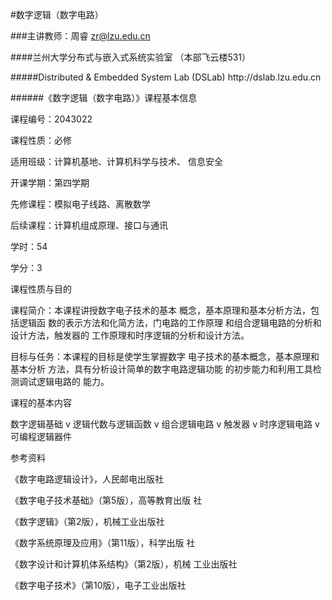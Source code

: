 #数字逻辑（数字电路）

###主讲教师：周睿 zr@lzu.edu.cn

####兰州大学分布式与嵌入式系统实验室 （本部飞云楼531）

#####Distributed & Embedded System Lab \(DSLab\) http:\/\/dslab.lzu.edu.cn

######《数字逻辑（数字电路）》课程基本信息 

课程编号：2043022

课程性质：必修

适用班级：计算机基地、计算机科学与技术、 信息安全

开课学期：第四学期

先修课程：模拟电子线路、离散数学

后续课程：计算机组成原理、接口与通讯

学时：54

学分：3

课程性质与目的

课程简介：本课程讲授数字电子技术的基本 概念，基本原理和基本分析方法，包括逻辑函 数的表示方法和化简方法，门电路的工作原理 和组合逻辑电路的分析和设计方法，触发器的 工作原理和时序逻辑的分析和设计方法。

目标与任务：本课程的目标是使学生掌握数字 电子技术的基本概念，基本原理和基本分析 方法，具有分析设计简单的数字电路逻辑功能 的初步能力和利用工具检测调试逻辑电路的 能力。

课程的基本内容

数字逻辑基础 v 逻辑代数与逻辑函数 v 组合逻辑电路 v 触发器 v 时序逻辑电路 v 可编程逻辑器件

参考资料

《数字电路逻辑设计》，人民邮电出版社

《数字电子技术基础》（第5版），高等教育出版 社

《数字逻辑》（第2版），机械工业出版社

《数字系统原理及应用》（第11版），科学出版 社

《数字设计和计算机体系结构》（第2版），机械 工业出版社

《数字电子技术》（第10版），电子工业出版社

